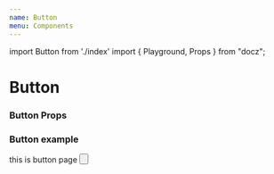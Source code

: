 ```yaml
---
name: Button
menu: Components
---
```


import Button from './index'
import { Playground, Props } from "docz";

# Button

### Button Props ##
<Props of={Button} />

### Button example ###

this is button page
<Playground>
  <Button />
</Playground>

